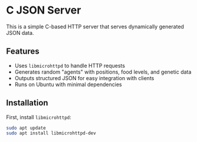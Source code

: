 # C JSON Server

This is a simple C-based HTTP server that serves dynamically generated JSON data.

## Features
- Uses `libmicrohttpd` to handle HTTP requests
- Generates random "agents" with positions, food levels, and genetic data
- Outputs structured JSON for easy integration with clients
- Runs on Ubuntu with minimal dependencies

## Installation

First, install `libmicrohttpd`:

```sh
sudo apt update
sudo apt install libmicrohttpd-dev
